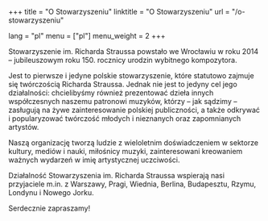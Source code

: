 +++
title = "O Stowarzyszeniu"
linktitle = "O Stowarzyszeniu"
url = "/o-stowarzyszeniu"

lang = "pl"
menu = ["pl"]
menu_weight = 2
+++

Stowarzyszenie im. Richarda Straussa powstało we Wrocławiu w roku 2014 – jubileuszowym roku 150. rocznicy urodzin wybitnego kompozytora.

Jest to pierwsze i jedyne polskie stowarzyszenie, które statutowo zajmuje się twórczością Richarda Straussa. Jednak nie jest to jedyny cel jego działalności: chcielibyśmy również prezentować dzieła innych współczesnych naszemu patronowi muzyków, którzy – jak sądzimy – zasługują na żywe zainteresowanie polskiej publiczności, a także odkrywać i popularyzować twórczość młodych i nieznanych oraz zapomnianych artystów.

Naszą organizację tworzą ludzie z wieloletnim doświadczeniem w sektorze kultury, mediów i nauki, miłośnicy muzyki, zainteresowani kreowaniem ważnych wydarzeń w imię artystycznej uczciwości.

Działalność Stowarzyszenia im. Richarda Straussa wspierają nasi przyjaciele m.in. z Warszawy, Pragi, Wiednia, Berlina, Budapesztu, Rzymu, Londynu i Nowego Jorku.

Serdecznie zapraszamy!
